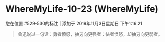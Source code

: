 # WhereMyLife-10-23 (WhereMyLife)

您在位置 #529-530的标注 | 添加于 2019年11月3日星期日 下午1:16:21

>鲁迅说过一句话：勇者愤怒，抽刃向更强者；怯者愤怒，却抽刃向更弱者。